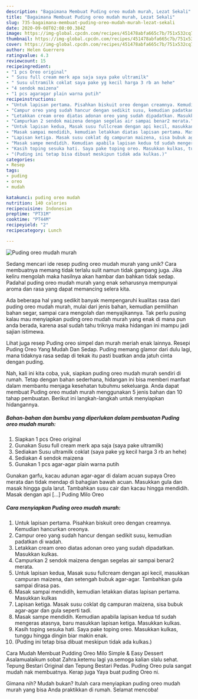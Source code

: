 ```yaml
---
description: "Bagaimana Membuat Puding oreo mudah murah, Lezat Sekali"
title: "Bagaimana Membuat Puding oreo mudah murah, Lezat Sekali"
slug: 735-bagaimana-membuat-puding-oreo-mudah-murah-lezat-sekali
date: 2020-09-08T02:08:00.384Z
image: https://img-global.cpcdn.com/recipes/451478abfa665c7b/751x532cq70/puding-oreo-mudah-murah-foto-resep-utama.jpg
thumbnail: https://img-global.cpcdn.com/recipes/451478abfa665c7b/751x532cq70/puding-oreo-mudah-murah-foto-resep-utama.jpg
cover: https://img-global.cpcdn.com/recipes/451478abfa665c7b/751x532cq70/puding-oreo-mudah-murah-foto-resep-utama.jpg
author: Helen Guerrero
ratingvalue: 4.3
reviewcount: 15
recipeingredient:
- "1 pcs Oreo original"
- " Susu full cream merk apa saja saya pake ultramilk"
- " Susu ultramilk coklat saya pake yg kecil harga 3 rb an hehe"
- "4 sendok maizena"
- "1 pcs agaragar plain warna putih"
recipeinstructions:
- "Untuk lapisan pertama. Pisahkan biskuit oreo dengan creamnya. Kemudian hancurkan oreonya."
- "Campur oreo yang sudah hancur dengan sedikit susu, kemudian padatkan di wadah."
- "Letakkan cream oreo diatas adonan oreo yang sudah dipadatkan. Masukkan kulkas."
- "Campurkan 2 sendok maizena dengan segelas air sampai benar2 merata."
- "Untuk lapisan kedua, Masak susu fullcream dengan api kecil, masukkan campuran maizena, dan setengah bubuk agar-agar. Tambahkan gula sampai dirasa pas."
- "Masak sampai mendidih, kemudian letakkan diatas lapisan pertama. Masukkan kulkas"
- "Lapisan ketiga. Masak susu coklat dg campuran maizena, sisa bubuk agar-agar dan gula seperti tadi."
- "Masak sampe mendidih. Kemudian apabila lapisan kedua td sudah mengeras atasnya, baru masukkan lapisan ketiga. Masukkan kulkas."
- "Kasih toping sesuka hati. Saya pake toping oreo. Masukkan kulkas, tunggu hingga dingin biar makin enak."
- "(Puding ini tetap bisa dibuat meskipun tidak ada kulkas.)"
categories:
- Resep
tags:
- puding
- oreo
- mudah

katakunci: puding oreo mudah 
nutrition: 140 calories
recipecuisine: Indonesian
preptime: "PT31M"
cooktime: "PT44M"
recipeyield: "2"
recipecategory: Lunch

---
```



![Puding oreo mudah murah](https://img-global.cpcdn.com/recipes/451478abfa665c7b/751x532cq70/puding-oreo-mudah-murah-foto-resep-utama.jpg)

Sedang mencari ide resep puding oreo mudah murah yang unik? Cara membuatnya memang tidak terlalu sulit namun tidak gampang juga. Jika keliru mengolah maka hasilnya akan hambar dan bahkan tidak sedap. Padahal puding oreo mudah murah yang enak seharusnya mempunyai aroma dan rasa yang dapat memancing selera kita.

Ada beberapa hal yang sedikit banyak mempengaruhi kualitas rasa dari puding oreo mudah murah, mulai dari jenis bahan, kemudian pemilihan bahan segar, sampai cara mengolah dan menyajikannya. Tak perlu pusing kalau mau menyiapkan puding oreo mudah murah yang enak di mana pun anda berada, karena asal sudah tahu triknya maka hidangan ini mampu jadi sajian istimewa.

Lihat juga resep Puding oreo simpel dan murah meriah enak lainnya. Resepi Puding Oreo Yang Mudah Dan Sedap. Puding memang glamor dari dulu lagi, mana tidaknya rasa sedap di tekak itu pasti buatkan anda jatuh cinta dengan puding.


Nah, kali ini kita coba, yuk, siapkan puding oreo mudah murah sendiri di rumah. Tetap dengan bahan sederhana, hidangan ini bisa memberi manfaat dalam membantu menjaga kesehatan tubuhmu sekeluarga. Anda dapat membuat Puding oreo mudah murah menggunakan 5 jenis bahan dan 10 tahap pembuatan. Berikut ini langkah-langkah untuk menyiapkan hidangannya.

<!--inarticleads1-->

##### Bahan-bahan dan bumbu yang diperlukan dalam pembuatan Puding oreo mudah murah:

1. Siapkan 1 pcs Oreo original
1. Gunakan  Susu full cream merk apa saja (saya pake ultramilk)
1. Sediakan  Susu ultramilk coklat (saya pake yg kecil harga 3 rb an hehe)
1. Sediakan 4 sendok maizena
1. Gunakan 1 pcs agar-agar plain warna putih


Gunakan garfu, kacau adunan agar-agar di dalam acuan supaya Oreo merata dan tidak mendap di bahagian bawah acuan. Masukkan gula dan masak hingga gula larut. Tambahkan susu cair dan kacau hingga mendidih. Masak dengan api […] Puding Milo Oreo 

<!--inarticleads2-->

##### Cara menyiapkan Puding oreo mudah murah:

1. Untuk lapisan pertama. Pisahkan biskuit oreo dengan creamnya. Kemudian hancurkan oreonya.
1. Campur oreo yang sudah hancur dengan sedikit susu, kemudian padatkan di wadah.
1. Letakkan cream oreo diatas adonan oreo yang sudah dipadatkan. Masukkan kulkas.
1. Campurkan 2 sendok maizena dengan segelas air sampai benar2 merata.
1. Untuk lapisan kedua, Masak susu fullcream dengan api kecil, masukkan campuran maizena, dan setengah bubuk agar-agar. Tambahkan gula sampai dirasa pas.
1. Masak sampai mendidih, kemudian letakkan diatas lapisan pertama. Masukkan kulkas
1. Lapisan ketiga. Masak susu coklat dg campuran maizena, sisa bubuk agar-agar dan gula seperti tadi.
1. Masak sampe mendidih. Kemudian apabila lapisan kedua td sudah mengeras atasnya, baru masukkan lapisan ketiga. Masukkan kulkas.
1. Kasih toping sesuka hati. Saya pake toping oreo. Masukkan kulkas, tunggu hingga dingin biar makin enak.
1. (Puding ini tetap bisa dibuat meskipun tidak ada kulkas.)


Cara Mudah Membuat Pudding Oreo Milo Simple &amp; Easy Dessert Asalamualaikum sobat Zahra.ketemu lagi ya.semoga kalian slalu sehat. Tepung Bestari Original dan Tepung Bestari Pedas. Puding Oreo pula sangat mudah nak membuatnya. Kerap juga Yaya buat puding Oreo ni. 

Gimana nih? Mudah bukan? Itulah cara menyiapkan puding oreo mudah murah yang bisa Anda praktikkan di rumah. Selamat mencoba!
